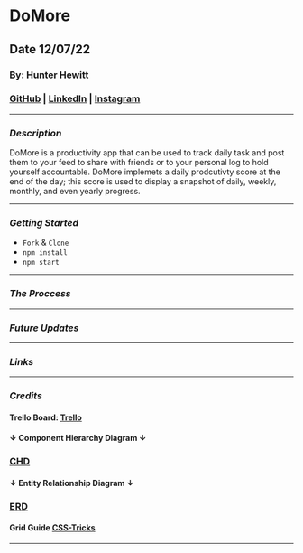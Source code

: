 # DoMore

## Date 12/07/22

### By: Hunter Hewitt

### [GitHub](https://github.com/HunterHewitt1) | [LinkedIn](https://www.linkedin.com/in/hunter-hewitt-03ba38223/) | [Instagram](https://www.instagram.com/thehunterhewitt/)

---

### **_Description_**

DoMore is a productivity app that can be used to track daily task and post them to your feed to share with friends or to your personal log to hold yourself accountable. DoMore implemets a daily prodcutivty score at the end of the day; this score is used to display a snapshot of daily, weekly, monthly, and even yearly progress.

---

### **_Getting Started_**

- `Fork` & `Clone`
- `npm install`
- `npm start`

---

### **_The Proccess_**

---

### **_Future Updates_**

---

### **_Links_**

---

### **_Credits_**

#### Trello Board: [Trello]()

#### **↓ Component Hierarchy Diagram ↓**

### [CHD](https://imgur.com/AF85Nyz)

#### **↓ Entity Relationship Diagram ↓**

### [ERD](https://imgur.com/I6jsLSr)

#### Grid Guide [CSS-Tricks](https://css-tricks.com/snippets/css/complete-guide-grid/)

---
